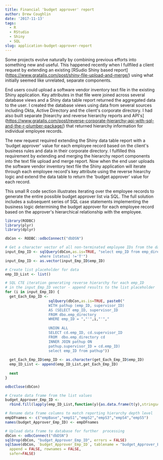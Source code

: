 ```yaml
---
title: Financial 'budget approver' report
author: Drew Coughlin
date: '2017-11-13'
tags:
  - R
  - RStudio
  - Shiny
  - SQL
slug: application-budget-approver-report
---
```

Some projects evolve naturally by combining previous efforts into something new and useful.  This happened recently when I fullfiled a client request by extending an existing [RSudio Shiny based report] (https://www.gratalis.com/post/shiny-file-upload-and-merge/) using what initially seemed like unrelated, separate components.

End users could upload a software vendor inventory text file in the existing Shiny application.  Key attributes in that file were joined across several database views and a Shiny data table report returned the aggregated data to the user. I created the database views using data from several sources including Okta, Active Directory and the client's corporate directory.  I had also built separate [hiearchy and reverse hierarchy reports and API's] (https://www.gratalis.com/post/reverse-corporate-hierarchy-api-with-sql-and-the-r-plumber-package/) that returned hierarchy information for individual employee records.

The new request required extending the Shiny data table report with a 'budget approver' value for each employee record based on the client's business rules and data in their corporate directory.  I fulfilled this requirement by extending and merging the hierarchy report components into the text file upload and merge report.  Now when the end user uploads the software vendor inventory text file the Shiny application will iterate through each employee record's key attribute using the reverse hiearchy logic and extend the data table to return the 'budget approver' value for each record.

This small R code section illustrates iterating over the employee records to generate the entire possible budget approver list via SQL.  The full solution includes a subsequent series of SQL case statements implementing the business logic determining the budget approver for each employee record based on the approver's hierarchical relationship with the employee.

```r
library(RODBC)
library(plyr)
library(dplyr)

dbCon <- RODBC::odbcConnect("dbDSN")

# Get a character vector of all non-terminated employee IDs from the database
input_Emp_ID <- sqlQuery(dbCon,as.is=TRUE, "select emp_ID from emp_directory
                where [status] !='T'")
input_Emp_ID <- as.vector(input_Emp_ID$emp_ID)

# Create list placeholder for data
emp_ID_List <- list()

# SQL CTE iteration generating reverse hierarchy for each emp_ID 
# in the input_Emp_ID vector - append results to the list placeholder
for (i in input_Emp_ID) {
  get_Each_Emp_ID <- 
                    sqlQuery(dbCon,as.is=TRUE, paste0("
                    WITH pathup (emp_ID, supervisor_ID)
                    AS (SELECT emp_ID, supervisor_ID
                    FROM dbo.emp_directory
                    WHERE emp_ID = ","'",i,"'","
                                                    
                    UNION ALL
                    SELECT cd.emp_ID, cd.supervisor_ID
                    FROM  dbo.emp_directory cd
                    INNER JOIN pathup ON
                    pathup.supervisor_ID = cd.emp_ID)
                    select emp_ID from pathup"))
  
  get_Each_Emp_ID$emp_ID <- as.character(get_Each_Emp_ID$emp_ID)
  emp_ID_List <- append(emp_ID_List,get_Each_Emp_ID)
  
  next
}

odbcClose(dbCon)

# Create data frame from the list values
budget_Approver_Emp_ID <- 
  rbind.fill(lapply(emp_ID_List,function(y){as.data.frame(t(y),stringsAsFactors=FALSE)}))

# Rename data frame columns to match reporting hierarchy depth level
empDFnames <- c("empBase","empS1","empS2","empS3","empS4","empS5")
names(budget_Approver_Emp_ID) <- empDFnames

# Upload data frame to database for further  processing
dbCon <- odbcConnect("dbDSN")
sqlDrop(dbCon, "budget_Approver_Emp_ID", errors = FALSE)
sqlSave(dbCon, `budget_Approver_Emp_ID`, tablename = "budget_Approver_Emp_ID", 
  append = FALSE, rownames = FALSE,
  safer=FALSE)
```

